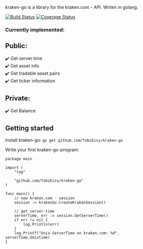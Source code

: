 kraken-go is a library for the kraken.com - API.
Writen in golang.

[![Build Status](https://travis-ci.org/TobiEiss/kraken-go.svg?branch=master)](https://travis-ci.org/TobiEiss/kraken-go)
[![Coverage Status](https://coveralls.io/repos/github/TobiEiss/kraken-go/badge.svg?branch=master)](https://coveralls.io/github/TobiEiss/kraken-go?branch=master)


### Currently implemented:
## Public:
:heavy_check_mark: Get server time  
:heavy_check_mark: Get asset info  
:heavy_check_mark: Get tradable asset pairs  
:heavy_check_mark: Get ticker information

## Private:
:heavy_check_mark: Get Balance  

## Getting started

Install kraken-go:
`go get github.com/TobiEiss/kraken-go`

Write your first kraken-go-program:
```golang
package main

import (
	"log"

	"github.com/TobiEiss/kraken-go"
)

func main() {
	// new kraken.com - session
	session := krakenGo.CreateKrakenSession()

	// get server-time
	serverTime, err := session.GetServerTime()
	if err != nil {
		log.Println(err)
	}
	log.Printf("Unix-ServerTime on kraken.com: %d", serverTime.Unixtime)
}
```